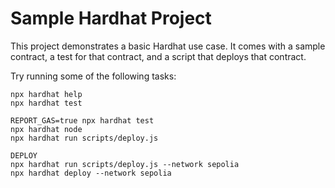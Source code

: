 # Sample Hardhat Project

This project demonstrates a basic Hardhat use case. It comes with a sample contract, a test for that contract, and a script that deploys that contract.

Try running some of the following tasks:

```shell
npx hardhat help
npx hardhat test

REPORT_GAS=true npx hardhat test
npx hardhat node
npx hardhat run scripts/deploy.js

DEPLOY
npx hardhat run scripts/deploy.js --network sepolia
npx hardhat deploy --network sepolia
```
